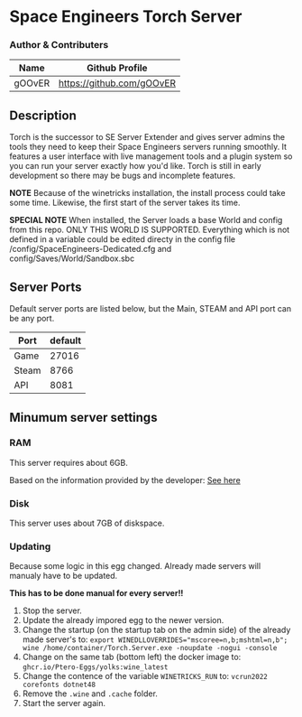 # Space Engineers Torch Server

### Author & Contributers
| Name        | Github Profile  |
| ------------- |-------------|
|   gOOvER   | https://github.com/gOOvER |


## Description
Torch is the successor to SE Server Extender and gives server admins the tools they need to keep their Space Engineers servers running smoothly. It features a user interface with live management tools and a plugin system so you can run your server exactly how you'd like. Torch is still in early development so there may be bugs and incomplete features.

**NOTE**
Because of the winetricks installation, the install process could take some time. Likewise, the first start of the server takes its time.

**SPECIAL NOTE**
When installed, the Server loads a base World and config from this repo. ONLY THIS WORLD IS SUPPORTED.
Everything which is not defined in a variable could be edited directy in the config file /config/SpaceEngineers-Dedicated.cfg and config/Saves/World/Sandbox.sbc

## Server Ports

Default server ports are listed below, but the Main, STEAM and API port can be any port. 

| Port  | default |
|-------|---------|
| Game  | 27016   |
| Steam | 8766    |
| API   | 8081    |

## Minumum server settings

### RAM

This server requires about 6GB.

Based on the information provided by the developer: [See here](https://www.spaceengineersgame.com/dedicated-servers/)

### Disk

This server uses about 7GB of diskspace.

### Updating

Because some logic in this egg changed. Already made servers will manualy have to be updated.

**This has to be done manual for every server!!**

1. Stop the server.
2. Update the already impored egg to the newer version.
3. Change the startup (on the startup tab on the admin side) of the already made server's to: `export WINEDLLOVERRIDES="mscoree=n,b;mshtml=n,b"; wine /home/container/Torch.Server.exe -noupdate -nogui -console`
4. Change on the same tab (bottom left) the docker image to: `ghcr.io/Ptero-Eggs/yolks:wine_latest`
5. Change the contence of the variable `WINETRICKS_RUN` to: `vcrun2022 corefonts dotnet48`
6. Remove the `.wine` and `.cache` folder.
7. Start the server again.
